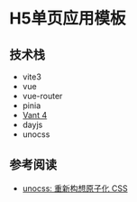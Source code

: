 # H5单页应用模板

## 技术栈

- vite3
- vue
- vue-router
- pinia
- [Vant 4](https://vant-ui.github.io/vant/#/zh-CN)
- dayjs
- unocss

## 参考阅读

- [unocss: 重新构想原子化 CSS](https://antfu.me/posts/reimagine-atomic-css-zh)
